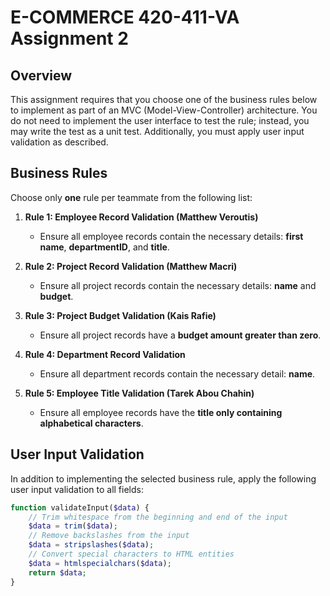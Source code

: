 # E-COMMERCE 420-411-VA Assignment 2

## Overview
This assignment requires that you choose one of the business rules below to implement as part of an MVC (Model-View-Controller) architecture. You do not need to implement the user interface to test the rule; instead, you may write the test as a unit test. Additionally, you must apply user input validation as described.

## Business Rules
Choose only **one** rule per teammate from the following list:

1. **Rule 1: Employee Record Validation (Matthew Veroutis)**
   - Ensure all employee records contain the necessary details: **first name**, **departmentID**, and **title**.

2. **Rule 2: Project Record Validation (Matthew Macri)**
   - Ensure all project records contain the necessary details: **name** and **budget**.

3. **Rule 3: Project Budget Validation (Kais Rafie)**
   - Ensure all project records have a **budget amount greater than zero**.

4. **Rule 4: Department Record Validation**
   - Ensure all department records contain the necessary detail: **name**.

5. **Rule 5: Employee Title Validation (Tarek Abou Chahin)**
   - Ensure all employee records have the **title only containing alphabetical characters**.

## User Input Validation
In addition to implementing the selected business rule, apply the following user input validation to all fields:

```php
function validateInput($data) {
    // Trim whitespace from the beginning and end of the input
    $data = trim($data);
    // Remove backslashes from the input
    $data = stripslashes($data);
    // Convert special characters to HTML entities
    $data = htmlspecialchars($data);
    return $data;
}